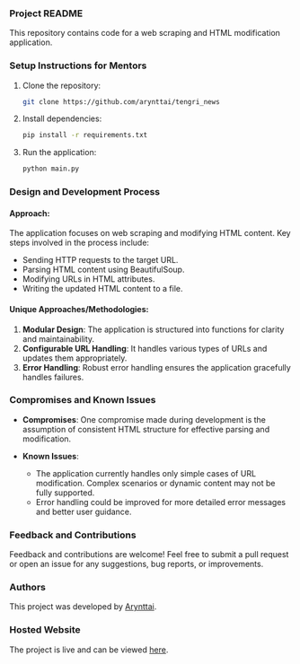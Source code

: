 ### Project README

This repository contains code for a web scraping and HTML modification application.

### Setup Instructions for Mentors

1. Clone the repository:
    ```bash
    git clone https://github.com/arynttai/tengri_news
    ```
2. Install dependencies:
    ```bash
    pip install -r requirements.txt
    ```
3. Run the application:
    ```bash
    python main.py
    ```

### Design and Development Process

#### Approach:
The application focuses on web scraping and modifying HTML content. Key steps involved in the process include:
- Sending HTTP requests to the target URL.
- Parsing HTML content using BeautifulSoup.
- Modifying URLs in HTML attributes.
- Writing the updated HTML content to a file.

#### Unique Approaches/Methodologies:
1. **Modular Design**: The application is structured into functions for clarity and maintainability.
2. **Configurable URL Handling**: It handles various types of URLs and updates them appropriately.
3. **Error Handling**: Robust error handling ensures the application gracefully handles failures.

### Compromises and Known Issues

- **Compromises**: One compromise made during development is the assumption of consistent HTML structure for effective parsing and modification.
  
- **Known Issues**: 
    - The application currently handles only simple cases of URL modification. Complex scenarios or dynamic content may not be fully supported.
    - Error handling could be improved for more detailed error messages and better user guidance.

### Feedback and Contributions

Feedback and contributions are welcome! Feel free to submit a pull request or open an issue for any suggestions, bug reports, or improvements.

### Authors

This project was developed by [Arynttai](https://github.com/arynttai).

### Hosted Website

The project is live and can be viewed [here](https://arynttai.github.io/TengriNewsClone/).



